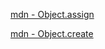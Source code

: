 [mdn - Object.assign](https://developer.mozilla.org/docs/Web/JavaScript/Reference/Global_Objects/Object/assign)

[mdn - Object.create](https://developer.mozilla.org/docs/Web/JavaScript/Reference/Global_Objects/Object/create)
